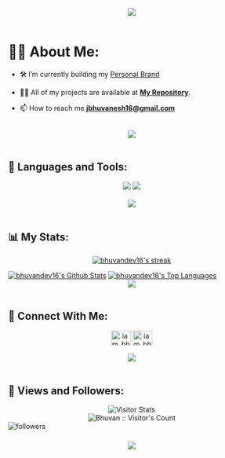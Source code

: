 <div align="center">
    <img src="https://readme-typing-svg.herokuapp.com/?font=Righteous&size=35&center=true&vCenter=true&width=500&height=70&duration=4000&lines=Hi+There!+👋;+I'm+Bhuvan!+😎;" />
</div>

<br>

# 🙋‍♂️ About Me:

- 🛠️ I’m currently building my [Personal Brand](https://x.com/iam_bhuvan_)

- 👨‍💻 All of my projects are available at **[My Repository](https://github.com/bhuvandev16?tab=repositories)**.

- 📫 How to reach me **jbhuvanesh16@gmail.com**

<br>
<div align="center">
    <img src="https://user-images.githubusercontent.com/73097560/115834477-dbab4500-a447-11eb-908a-139a6edaec5c.gif" />
</div>
<br>

## 🚀 Languages and Tools:
<div align="center" cursor: not-allowed;">
    <img src="https://skillicons.dev/icons?i=html,css,javascript,bootstrap,java,python,dart"/>
    <img src="https://skillicons.dev/icons?i=github,vscode,androidstudio,xd,git" /><br>
</div>

<br>
<div align="center">
    <img src="https://user-images.githubusercontent.com/73097560/115834477-dbab4500-a447-11eb-908a-139a6edaec5c.gif" />
</div>
<br>

## 📊 My Stats:

<p align="center">
    <a href="https://github.com/bhuvandev16/github-readme-streak-stats">
        <img title="🔥 Get streak stats for your profile at git.io/streak-stats" alt="bhuvandev16's streak" src="https://github-readme-streak-stats.herokuapp.com/?user=bhuvandev16&theme=black-ice&hide_border=true&stroke=0000&background=060A0CD0"/>
    </a>
</p>
<a href="https://github.com/bhuvandev16/github-readme-stats"><img alt="bhuvandev16's Github Stats" src="https://github-readme-stats.vercel.app/api?username=bhuvandev16&show_icons=true&count_private=true&theme=react&hide_border=true&bg_color=0D1117" /></a>
<a href="https://github.com/bhuvandev16/github-readme-stats"><img alt="bhuvandev16's Top Languages" src="https://github-readme-stats.vercel.app/api/top-langs/?username=bhuvandev16&langs_count=8&count_private=true&layout=compact&theme=react&hide_border=true&bg_color=0D1117" /></a>

<br>
<div align="center">
    <img src="https://user-images.githubusercontent.com/73097560/115834477-dbab4500-a447-11eb-908a-139a6edaec5c.gif" />
</div>
<br>

## 🤝 Connect With Me:

<div align="center">
  <a href="https://twitter.com/iam_bhuvan_" target="_parent"><img align="center" src="https://raw.githubusercontent.com/rahuldkjain/github-profile-readme-generator/master/src/images/icons/Social/twitter.svg" alt="iam_bhuvan_" height="30" width="40" /></a>
<a href="https://instagram.com/iam_bhuvan__" target="_blank"><img align="center" src="https://raw.githubusercontent.com/rahuldkjain/github-profile-readme-generator/master/src/images/icons/Social/instagram.svg" alt="iam_bhuvan__" height="30" width="40" /></a>
</div>

<br>
<div align="center">
    <img src="https://user-images.githubusercontent.com/73097560/115834477-dbab4500-a447-11eb-908a-139a6edaec5c.gif" />
</div>
<br>

## 💜 Views and Followers:

<div align="center">
        <img alt="Visitor Stats" 
            src="https://widgetbite.com/stats/bhvuandev16"/><br>
        <img src="https://profile-counter.glitch.me/bhuvandev16/count.svg" alt="Bhuvan :: Visitor's Count"/>
    </div>
<img alt="followers" title="Follow me on Github" src="https://img.shields.io/github/followers/bhuvandev16?color=236ad3&style=for-the-badge&logo=github&label=Follow"/>
<h3 align="center">
    <img src="https://readme-typing-svg.herokuapp.com/?font=Righteous&size=25&center=true&vCenter=true&width=500&height=70&duration=4000&lines=Thanks+for+visiting!+❤️;+Shoot+me+a+message+on+Instagram!;">
</h3>
<br/>
